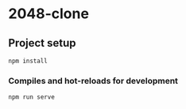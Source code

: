 # 2048-clone

## Project setup

```
npm install
```

### Compiles and hot-reloads for development

```
npm run serve
```
